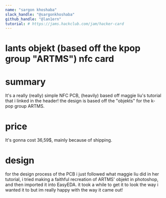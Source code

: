 ```yaml
---
name: "sargon khoshaba"
slack_handle: "@sargonkhoshaba"
github_handle: "@lan1ern"
tutorial: # https://jams.hackclub.com/jam/hacker-card
---
```


# lants objekt (based off the kpop group "ARTMS") nfc card


# summary
It's a really (really) simple NFC PCB, (heavily) based off maggie liu's tutorial that i linked in the header! the design is based off the "objekts" for the k-pop group ARTMS.

# price
It's gonna cost 36,59$, mainly because of shipping.

# design
for the design process of the PCB i just followed what maggie liu did in her tutorial, i tried making a faithful recreation of ARTMS' objekt in photoshop, and then imported it into EasyEDA. it took a while to get it to look the way i wanted it to but im really happy with the way it came out!
